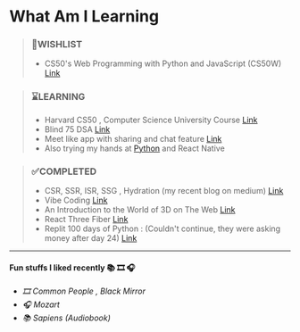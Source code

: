 # What Am I Learning


> ### 📒WISHLIST
>   - CS50's Web Programming with Python and JavaScript (CS50W) [Link](https://www.youtube.com/playlist?list=PLhQjrBD2T380xvFSUmToMMzERZ3qB5Ueu)
>

> ### ⌛LEARNING 
>   - Harvard CS50 , Computer Science University Course  [Link](https://www.youtube.com/watch?v=LfaMVlDaQ24&t=21139s)
>   - Blind 75 DSA [Link](https://neetcode.io/practice?tab=blind75)
>   - Meet like app with sharing and chat feature [Link](https://medium.com/@olzhaskurikov/how-we-build-a-la-google-meet-with-nextjs-peerjs-and-socketio-73a3c0b9afc0)
>   - Also trying my hands at [Python](https://replit.com/learn/100-days-of-python/hub?enroll=success) and React Native

>

> ### ✅COMPLETED
>   - CSR, SSR, ISR, SSG , Hydration (my recent blog on medium) [Link](https://medium.com/@joinsachinarya/csr-vs-ssr-vs-ssg-vs-isr-and-hydration-explained-1664fddfcca4)
>   - Vibe Coding [Link](https://www.youtube.com/watch?v=OSHJFuoJJdA)
>   - An Introduction to the World of 3D on The Web [Link](https://waelyasmina.net/articles/an-introduction-to-the-world-of-3d-on-the-web/)
>   - React Three Fiber [Link](https://waelyasmina.net/articles/react-three-fiber-for-beginners/)
>   - Replit 100 days of Python : (Couldn't continue, they were asking money after day 24) [Link](https://replit.com/learn/100-days-of-python/)
>


---
#### Fun stuffs I liked recently 📚 🎞️ 🎧
 
 - <em> 🎞️ Common People , Black Mirror </em>
 - <em> 🎧 Mozart </em>
 - <em> 📚 Sapiens (Audiobook) </em>

